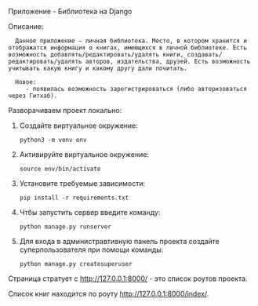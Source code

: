 Приложение - Библиотека на Django
      
Описание:

      Данное приложение — личная библиотека. Место, в котором хранится и отображатся информация о книгах, имеющихся в личной библиотеке. Есть возможность добавлять/редактировать/удалять книги, создавать/редактировать/удалять авторов, издательства, друзей. Есть возможность учитывать какую книгу и какому другу дали почитать.

      Новое:
         - появилась возможность зарегистрироваться (либо авторизоваться через Гитхаб).
Разворачиваем проект локально:

1. Создайте виртуальное окружение: 

       python3 -m venv env
       
2. Активируйте виртуальное окружение: 

       source env/bin/activate
       
3. Установите требуемые зависимости: 

       pip install -r requirements.txt
   
       
4. Чтбы запустить сервер введите команду: 

       python manage.py runserver

5. Для входа в администравтивную панель проекта создайте суперпользователя при помощи команды: 

       python manage.py createsuperuser

Страница стратует с http://127.0.0.1:8000/ -  это список роутов проекта.


Список книг находится по роуту http://127.0.0.1:8000/index/.